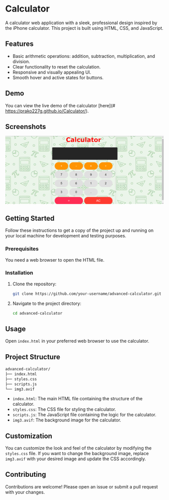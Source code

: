 # Calculator



A calculator web application with a sleek, professional design inspired by the iPhone calculator. This project is built using HTML, CSS, and JavaScript.

## Features

- Basic arithmetic operations: addition, subtraction, multiplication, and division.
- Clear functionality to reset the calculation.
- Responsive and visually appealing UI.
- Smooth hover and active states for buttons.

## Demo

You can view the live demo of the calculator [here](# https://prako227g.github.io/Calculator/).

## Screenshots

![Calculator Screenshot](result.png)

## Getting Started

Follow these instructions to get a copy of the project up and running on your local machine for development and testing purposes.

### Prerequisites

You need a web browser to open the HTML file.

### Installation

1. Clone the repository:
   ```sh
   git clone https://github.com/your-username/advanced-calculator.git
   ```
2. Navigate to the project directory:
   ```sh
   cd advanced-calculator
   ```

## Usage

Open `index.html` in your preferred web browser to use the calculator.

## Project Structure

```
advanced-calculator/
├── index.html
├── styles.css
├── scripts.js
└── img3.avif
```

- `index.html`: The main HTML file containing the structure of the calculator.
- `styles.css`: The CSS file for styling the calculator.
- `scripts.js`: The JavaScript file containing the logic for the calculator.
- `img3.avif`: The background image for the calculator.

## Customization

You can customize the look and feel of the calculator by modifying the `styles.css` file. If you want to change the background image, replace `img3.avif` with your desired image and update the CSS accordingly.

## Contributing

Contributions are welcome! Please open an issue or submit a pull request with your changes.



